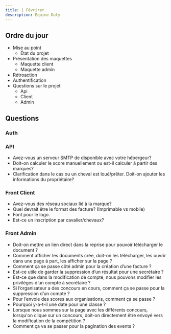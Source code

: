 ```yaml
---
title: 1 Févrirer
description: Equine Duty
---
```


## Ordre du jour
- Mise au point
  - État du projet
- Présentation des maquettes
  - Maquette client
  - Maquette admin
- Rétroaction
- Authentification
- Questions sur le projet
  - Api
  - Client
  - Admin

## Questions

### Auth


### API
- Avez-vous un serveur SMTP de disponible avec votre hébergeur?
- Doit-on calculer le score manuellement ou est-il calculer à partir des marques?
- Clarification dans le cas ou un cheval est loué/prêter. Doit-on ajouter les informations du propriétaire?

### Front Client
- Avez-vous des réseau sociaux lié à la marque?
- Quel devrait être le format des facture? (Imprimable vs mobile)
- Font pour le logo.
- Est-ce un inscription par cavalier/chevaux?

### Front Admin 
-   Doit-on mettre un lien direct dans la reprise pour pouvoir télécharger le document ?
-   Comment afficher les documents crée, doit-on les télécharger, les ouvrir dans une page à part, les afficher sur la page ?
-   Comment ça se passe côté admin pour la création d’une facture ?
-   Est-ce utile de garder la suppression d’un résultat pour une secrétaire ?
-   Est-ce que dans la modification de compte, nous pouvons modifier les privilèges d’un compte à secrétaire ?
-   Si l’organisateur a des concours en cours, comment ça se passe pour la suppression d’un compte ?
-   Pour l’envoie des scores aux organisations, comment ça se passe ?
-   Pourquoi y-a-t-il une date pour une classe ?
-   Lorsque nous sommes sur la page avec les différents concours, lorsqu'on clique sur un concours, doit-on directement être envoyé vers la modification de la compétition ?
-   Comment ça va se passer pour la pagination des events ?

